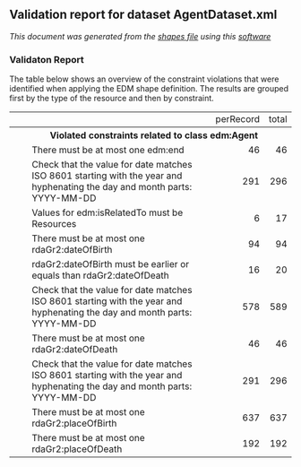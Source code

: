 ## Validation report for dataset AgentDataset.xml
_This document was generated from the [shapes file](/shapes-edm/src/main/resources/etc/edm/shapes/external/Agent.ttl) using this [software](/shapes-doc)_

### Validaton Report

The table below shows an overview of the constraint violations that were 
identified when applying the EDM shape definition. The results are grouped first 
by the type of the resource and then by constraint.

<table><tr><td></td>
<td>perRecord</td><td>total</td></tr><tr><th colspan='3' style='padding-left:20px'>Violated constraints related to class edm:Agent</th>
</tr>
<tr><td style='padding-left:40px'>There must be at most one edm:end</td>
<td align='right'>46</td><td align='right'>46</td></tr>
<tr><td style='padding-left:40px'>Check that the value for date matches ISO 8601 starting with
                    the year and hyphenating the day and month parts: 
                    YYYY-MM-DD</td>
<td align='right'>291</td><td align='right'>296</td></tr>
<tr><td style='padding-left:40px'>Values for edm:isRelatedTo must be Resources</td>
<td align='right'>6</td><td align='right'>17</td></tr>
<tr><td style='padding-left:40px'>There must be at most one rdaGr2:dateOfBirth</td>
<td align='right'>94</td><td align='right'>94</td></tr>
<tr><td style='padding-left:40px'>rdaGr2:dateOfBirth must be earlier or equals than 
                    rdaGr2:dateOfDeath</td>
<td align='right'>16</td><td align='right'>20</td></tr>
<tr><td style='padding-left:40px'>Check that the value for date matches ISO 8601 starting with
                    the year and hyphenating the day and month parts: 
                    YYYY-MM-DD</td>
<td align='right'>578</td><td align='right'>589</td></tr>
<tr><td style='padding-left:40px'>There must be at most one rdaGr2:dateOfDeath</td>
<td align='right'>46</td><td align='right'>46</td></tr>
<tr><td style='padding-left:40px'>Check that the value for date matches ISO 8601 starting with
                    the year and hyphenating the day and month parts: 
                    YYYY-MM-DD</td>
<td align='right'>291</td><td align='right'>296</td></tr>
<tr><td style='padding-left:40px'>There must be at most one rdaGr2:placeOfBirth</td>
<td align='right'>637</td><td align='right'>637</td></tr>
<tr><td style='padding-left:40px'>There must be at most one rdaGr2:placeOfDeath</td>
<td align='right'>192</td><td align='right'>192</td></tr>
<table>


